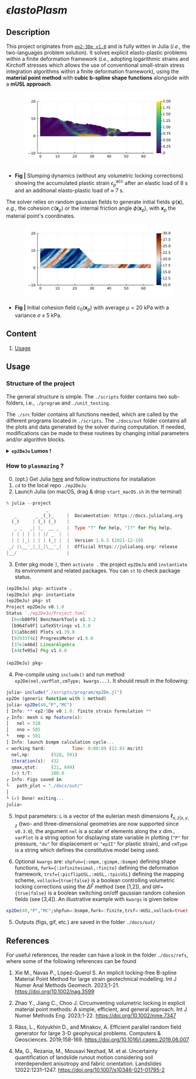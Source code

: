 <div style="max-width:500px; word-wrap:break-word;">

# ***ϵlastoPlasm*** #
## **Description** 
This project originates from [``ep2-3De v1.0``](https://github.com/ewyser/ep2-3De) and is fully witten in Julia (*i.e.,* the two-languages problem solution). It solves explicit elasto-plastic problems within a finite deformation framework (*i.e.,* adopting logarithmic strains and Kirchoff stresses which allows the use of conventional small-strain stress integration algorithms within a finite deformation framework), using the **material point method** with **cubic b-spline shape functions** alongside with a **mUSL approach**.

<p align="center">
  <img src="docs/img/epII.png" width="400"/>
</p>

* **Fig |** Slumping dynamics (without any volumetric locking corrections) showing the accumulated plastic strain $\epsilon_p^{\mathrm{acc}}$ after an elastic load of 8 s and an additional elasto-plastic load of $\approx$ 7 s. 

The solver relies on random gaussian fields to generate initial fields $\psi(\boldsymbol{x})$, *e.g.,* the cohesion $c(\boldsymbol{x}_p)$ or the internal friction angle $\phi(\boldsymbol{x}_p)$, with $\boldsymbol{x}_p$ the material point's coordinates. 

<p align="center">
  <img src="docs/img/c0.png" width="400"/>
</p>

* **Fig |** Initial cohesion field $c_0(\boldsymbol{x}_p)$ with average $\mu=20$ kPa with a variance $\sigma\pm5$ kPa.

## **Content**
1. [Usage](#id-section2)
<div id='id-section2'/> 

## **Usage**

### Structure of the project
The general structure is simple. The ```./scripts``` folder contains two sub-folders, i.e., ```./program``` and ```./unit_testing```. 

The ```./src``` folder contains all functions needed, which are called by the different programs located in ```./scripts```. The ```./docs/out``` folder contains all the plots and data generated by the solver during computation. If needed, modifications can be made to these routines by changing initial parameters and/or algorithm blocks. 

<details> <summary> <b> <code>ϵp2DeJu</code> Lumos ! </b> </summary>

  ```terminal
.
├── Manifest.toml
├── Project.toml
├── README.md
├── docs
│   ├── img
│   ├── out
│   └── refs
├── license
├── scripts
│   ├── program
│   │   └── ep2De.jl
│   └── unit_testing
│       ├── allocTest.jl
│       ├── kwargsTest.jl
│       └── shpfunTest.jl
├── src
│   ├── ep2DeJu.jl
│   ├── fun_fs
│   │   ├── elastoplast.jl
│   │   ├── mapsto.jl
│   │   ├── plast.jl
│   │   ├── shpfun.jl
│   │   └── solve.jl
│   ├── misc
│   │   ├── doc.jl
│   │   ├── physics.jl
│   │   ├── plot.jl
│   │   ├── rxiv
│   │   ├── setup.jl
│   │   ├── types.jl
│   │   └── utilities.jl
│   └── superInclude.jl
└── start_macOS.sh
  ```
</details>

### How to ```plasmazing``` ?  

0. (opt.) Get Julia [here](https://julialang.org/downloads/) and follow instructions for installation
1. ``cd`` to the local repo ```./ep2DeJu ``` 
2. Launch Julia (on macOS, drag & drop ```start_macOS.sh``` in the terminal)
```julia
% julia --project  
               _
   _       _ _(_)_     |  Documentation: https://docs.julialang.org
  (_)     | (_) (_)    |
   _ _   _| |_  __ _   |  Type "?" for help, "]?" for Pkg help.
  | | | | | | |/ _` |  |
  | | |_| | | | (_| |  |  Version 1.6.5 (2021-12-19)
 _/ |\__'_|_|_|\__'_|  |  Official https://julialang.org/ release
|__/                   |
```
3. Enter pkg mode ``` ] ```, then ``activate .`` the project ``ep2DeJu`` and ``instantiate`` its environment and related packages. You can ``st`` to check package status.
```julia
(ep2DeJu) pkg> activate .
(ep2DeJu) pkg> instantiate 
(ep2DeJu) pkg> st
Project ep2DeJu v0.1.0
Status `./ep2DeJu/Project.toml`
  [6e4b80f9] BenchmarkTools v1.3.2
  [b964fa9f] LaTeXStrings v1.3.0
  [91a5bcdd] Plots v1.39.0
  [92933f4c] ProgressMeter v1.9.0
  [37e2e46d] LinearAlgebra
  [44cfe95a] Pkg v1.8.0

(ep2DeJu) pkg>
```
4. Pre-compile using ``include()`` and run method ``ϵp2De(nel,varPlot,cmType; kwargs...)``. It should result in the following:
```julia
julia> include("./scripts/program/ep2De.jl")
ϵp2De (generic function with 1 method)
julia> ϵp2De(40,"P","MC")
[ Info: ** ϵp2-3De v0.1.0: finite strain formulation **
┌ Info: mesh & mp feature(s):
│   nel = 528
│   nno = 585
└   nmp = 591
[ Info: launch bsmpm calculation cycle...
✓ working hard:          Time: 0:00:09 (22.83 ms/it)
  nel,np:        (528, 591)
  iteration(s):  432
  ηmax,ηtot:     (21, 849)
  (✓) t/T:       100.0
┌ Info: Figs saved in
└   path_plot = "./docs/out/"
│
└ (✓) Done! exiting...
julia>
```
5. Input parameters: ``L`` is a vector of the eulerian mesh dimensions $\ell_{x,z|x,y,z}$ (two- and three-dimensional geometries are now supported since ``v0.3.0``), the argument ``nel`` is a scalar of elements along the $x$ dim., ``varPlot`` is a string option for displaying state variable in plotting (``"P"`` for pressure, ``"du"`` for displacement or ``"epII"`` for plastic strain), and ``cmType`` is a string which defines the constitutive model being used. 

6. Optional ``kwargs`` are: ``shpfun={:smpm,:gimpm,:bsmpm}`` defining shape functions, ``fwrk={:infinitesimal,:finite}`` defining the deformation framework, ``trsf={:picflipUSL,:mUSL,:tpicUSL}`` defining the mapping scheme, ``vollock={true|false}`` is a boolean controlling volumetric locking corrections using the $\Delta\bar{F}$ method (see [1,2]), and ``GRF={true|false}`` is a boolean switching on/off gaussian random cohesion fields (see [3,4]). An illustrative example with ``kwargs`` is given below
```julia
ϵp2De(40,"P","MC";shpfun=:bsmpm,fwrk=:finite,trsf=:mUSL,vollock=true)
```

5. Outputs (figs, gif, etc.) are saved in the folder ```./docs/out/ ```

## **References**
For useful references, the reader can have a look in the folder ```./docs/refs```, where some of the following references can be found

1. Xie M., Navas P., López-Querol S. An implicit locking-free B-spline Material Point
Method for large strain geotechnical modelling. Int J Numer Anal Methods Geomech. 2023;1-21.
https://doi.org/10.1002/nag.3599

2. Zhao Y., Jiang C., Choo J. Circumventing volumetric locking in explicit material point
methods: A simple, efficient, and general approach. Int J Numer Methods Eng. 2023;1-22. https://doi.org/10.1002/nme.7347

3. Räss, L., Kolyukhin D., and Minakov, A. Efficient parallel random field generator for large 3-D geophysical problems. Computers & Geosciences. 2019;158-169. https://doi.org/10.1016/j.cageo.2019.06.007

4. Ma, G., Rezania, M., Mousavi Nezhad, M. et al. Uncertainty quantification of landslide runout motion considering soil interdependent anisotropy and fabric orientation. Landslides 12022:1231–1247. https://doi.org/10.1007/s10346-021-01795-2
</div>